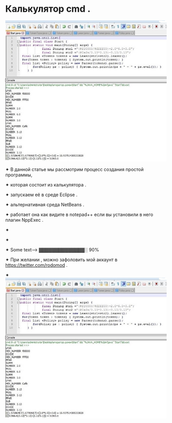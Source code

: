 # Калькулятор cmd .
![](start.png)

✦  В данной статье мы рассмотрим процесс создания простой программы,

✦  которая состоит из  калькулятора .

✦ запускаем  её в среде  Eclipse . 

✦ альтернативная среда NetBeans .

✦ работает она как видите в notepad++ если вы установили в него плагин NppExec .

✦

✦        		 

✦ Some  text-->  ▓▓▓▓▓▓▓▓▓▓▓▓▓▓░ 90%  

✦ При желании , можно зафоловить мой аккаунт в https://twitter.com/rodomod .

✦
![](start.png)